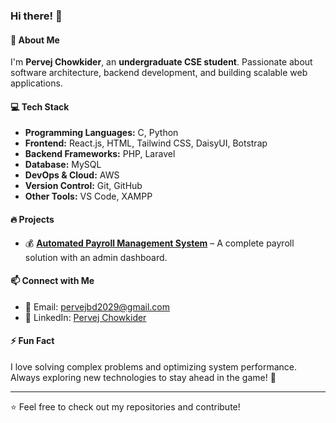 ### Hi there! 👋

#### 🚀 About Me
I'm **Pervej Chowkider**, an **undergraduate CSE student**. Passionate about software architecture, backend development, and building scalable web applications.

#### 💻 Tech Stack
- **Programming Languages:** C, Python
- **Frontend:** React.js, HTML, Tailwind CSS, DaisyUI, Botstrap
- **Backend Frameworks:** PHP, Laravel
- **Database:** MySQL
- **DevOps & Cloud:** AWS
- **Version Control:** Git, GitHub
- **Other Tools:** VS Code, XAMPP

#### 🔥 Projects
- 💰 [**Automated Payroll Management System**](https://github.com/CM-Pervej/Automated-Payroll-Management-System) – A complete payroll solution with an admin dashboard.

#### 📫 Connect with Me
- 📧 Email: [pervejbd2029@gmail.com](mailto:pervejbd2029@gmail.com)
- 💼 LinkedIn: [Pervej Chowkider](https://www.linkedin.com/in/cmpervej/)

#### ⚡ Fun Fact
I love solving complex problems and optimizing system performance. Always exploring new technologies to stay ahead in the game! 🚀

---
⭐️ Feel free to check out my repositories and contribute!
